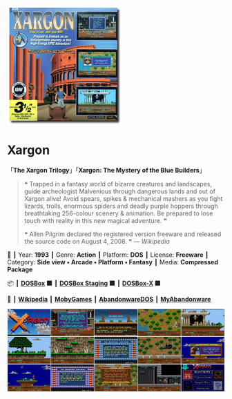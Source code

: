 ![](Thumbnail.png "application-thumbnail")

# Xargon

「**The Xargon Trilogy**」「**Xargon: The Mystery of the Blue Builders**」

> ❝ Trapped in a fantasy world of bizarre creatures and landscapes, guide archeologist Malvenious through dangerous lands and out of Xargon alive! Avoid spears, spikes & mechanical mashers as you fight lizards, trolls, enormous spiders and deadly purple hoppers through breathtaking 256-colour scenery & animation. Be prepared to lose touch with reality in this new magical adventure. ❞
>
> ❝ Allen Pilgrim declared the registered version freeware and released the source code on August 4, 2008. ❞ — *Wikipedia*
>

📌 ┃ Year: **1993** ┃ Genre: **Action** ┃ Platform: **DOS** ┃ License: **Freeware** ┃ Category: **Side view • Arcade • Platform • Fantasy** ┃ Media: **Compressed Package** 

📦 ┃ **[DOSBox](https://www.dosbox.com/) 🟩** ┃ **[DOSBox Staging](https://dosbox-staging.github.io/) 🟩** ┃ **[DOSBox-X](https://dosbox-x.com/) 🟩** 

📎 ┃ **[Wikipedia](https://en.wikipedia.org/wiki/Xargon)** ┃ **[MobyGames](https://www.mobygames.com/game/1057/xargon/)** ┃ **[AbandonwareDOS](https://www.abandonwaredos.com/abandonware-game.php?abandonware=Xargon&gid=2905)** ┃ **[MyAbandonware](https://www.myabandonware.com/game/xargon-21c)** 

![](Montage.png "Xargon")

